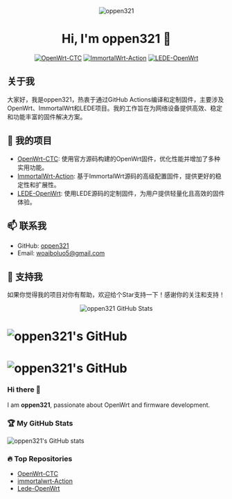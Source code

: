 <div align="center">
  <img src="https://komarev.com/ghpvc/?username=oppen321&label=Profile%20views&color=0e75b6&style=flat" alt="oppen321" />
  <h1 align="center">Hi, I'm oppen321 👋</h1>
</div>

<div align="center">
  <a href="https://github.com/oppen321/OpenWrt-CTC"><img src="https://img.shields.io/badge/OpenWrt-CTC-blue?style=for-the-badge" alt="OpenWrt-CTC"></a>
  <a href="https://github.com/oppen321/immortalwrt-Action"><img src="https://img.shields.io/badge/ImmortalWrt-Action-orange?style=for-the-badge" alt="ImmortalWrt-Action"></a>
  <a href="https://github.com/oppen321/Lede-OpenWrt"><img src="https://img.shields.io/badge/LEDE-OpenWrt-brightgreen?style=for-the-badge" alt="LEDE-OpenWrt"></a>
</div>

## 关于我

大家好，我是oppen321，热衷于通过GitHub Actions编译和定制固件，主要涉及OpenWrt、ImmortalWrt和LEDE项目。我的工作旨在为网络设备提供高效、稳定和功能丰富的固件解决方案。

## 🚀 我的项目

- [OpenWrt-CTC](https://github.com/oppen321/OpenWrt-CTC): 使用官方源码构建的OpenWrt固件，优化性能并增加了多种实用功能。
- [ImmortalWrt-Action](https://github.com/oppen321/immortalwrt-Action): 基于ImmortalWrt源码的高级配置固件，提供更好的稳定性和扩展性。
- [LEDE-OpenWrt](https://github.com/oppen321/Lede-OpenWrt): 使用LEDE源码的定制固件，为用户提供轻量化且高效的固件体验。

## 📫 联系我

- GitHub: [oppen321](https://github.com/oppen321)
- Email: woaiboluo5@gmail.com

## 💼 支持我

如果你觉得我的项目对你有帮助，欢迎给个Star支持一下！感谢你的关注和支持！

<div align="center">
  <img src="https://github-readme-stats.vercel.app/api?username=oppen321&show_icons=true&theme=radical" alt="oppen321 GitHub Stats">
</div>

# <img src="https://img.shields.io/static/v1?label=oppen321&message=GitHub&color=brightgreen&style=for-the-badge&logo=github" alt="oppen321's GitHub" />

# ![oppen321's GitHub](https://img.shields.io/badge/oppen321-GitHub-blue?style=for-the-badge&logo=github)

### Hi there 👋

I am **oppen321**, passionate about OpenWrt and firmware development. 

### 🏆 My GitHub Stats

![oppen321's GitHub stats](https://github-readme-stats.vercel.app/api?username=oppen321&show_icons=true&theme=radical)

### 🔥 Top Repositories

- [OpenWrt-CTC](https://github.com/oppen321/OpenWrt-CTC)
- [immortalwrt-Action](https://github.com/oppen321/immortalwrt-Action)
- [Lede-OpenWrt](https://github.com/oppen321/Lede-OpenWrt)
